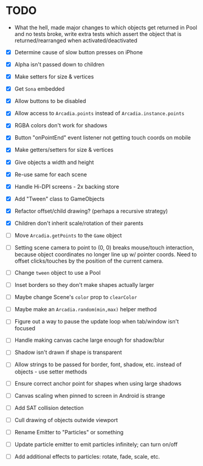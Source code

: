 # TODO

* What the hell, made major changes to which objects get returned in Pool and no tests broke,
  write extra tests which assert the object that is returned/rearranged when activated/deactivated
* [x] Determine cause of slow button presses on iPhone
* [x] Alpha isn't passed down to children
* [x] Make setters for size & vertices
* [x] Get `Sona` embedded
* [x] Allow buttons to be disabled
* [x] Allow access to `Arcadia.points` instead of `Arcadia.instance.points`
* [x] RGBA colors don't work for shadows
* [x] Button "onPointEnd" event listener not getting touch coords on mobile
* [x] Make getters/setters for size & vertices
* [x] Give objects a width and height
* [x] Re-use same <canvas> for each scene
* [x] Handle Hi-DPI screens - 2x backing store
* [x] Add "Tween" class to GameObjects
* [x] Refactor offset/child drawing? (perhaps a recursive strategy)
* [x] Children don't inherit scale/rotation of their parents
* [ ] Move `Arcadia.getPoints` to the `Game` object
* [ ] Setting scene camera to point to (0, 0) breaks mouse/touch interaction,
	  because object coordinates no longer line up w/ pointer coords. Need
	  to offset clicks/touches by the position of the current camera.
* [ ] Change `tween` object to use a Pool
* [ ] Inset borders so they don't make shapes actually larger
* [ ] Maybe change Scene's `color` prop to `clearColor`
* [ ] Maybe make an `Arcadia.random(min,max)` helper method
* [ ] Figure out a way to pause the update loop when tab/window isn't focused
* [ ] Handle making canvas cache large enough for shadow/blur
* [ ] Shadow isn't drawn if shape is transparent
* [ ] Allow strings to be passed for border, font, shadow, etc. instead of objects - use setter methods
* [ ] Ensure correct anchor point for shapes when using large shadows
* [ ] Canvas scaling when pinned to screen in Android is strange
* [ ] Add SAT collision detection
* [ ] Cull drawing of objects outwide viewport
* [ ] Rename Emitter to "Particles" or something
* [ ] Update particle emitter to emit particles infinitely; can turn on/off
* [ ] Add additional effects to particles: rotate, fade, scale, etc.

